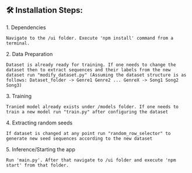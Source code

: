 <h2>🛠️ Installation Steps:</h2>

<p>1. Dependencies</p>

```
Navigate to the /ui folder. Execute 'npm install' command from a terminal.
```

<p>2. Data Preparation</p>

```
Dataset is already ready for training. If one needs to change the dataset then to extract sequences and their labels from the new dataset run "modify_dataset.py" (Assuming the dataset structure is as follows: Dataset_folder -> Genre1 Genre2 ... GenreX -> Song1 Song2 Song3)
```

<p>3. Training</p>

```
Tranied model already exists under /models folder. If one needs to train a new model run "train.py" after configuring the dataset
```

<p>4. Extracting random seeds</p>

```
If dataset is changed at any point run "random_row_selector" to generate new seed sequences according to the new dataset
```

<p>5. Inference/Starting the app</p>

```
Run 'main.py'. After that navigate to /ui folder and execute 'npm start' from that folder.
```

